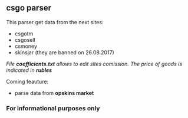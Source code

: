 ## **csgo parser**

This parser get data from the next sites:

- csgotm
- csgosell
- csmoney
- skinsjar (they are banned on 26.08.2017)

_File **coefficients.txt** allows to edit sites comission.
The price of goods is indicated in **rubles**_

Coming feauture:

- parse data from **opskins market**

### **For informational purposes only**
